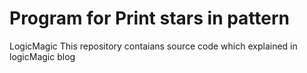 # Program for Print stars in pattern
LogicMagic 
This repository contaians source code which explained in logicMagic blog 


